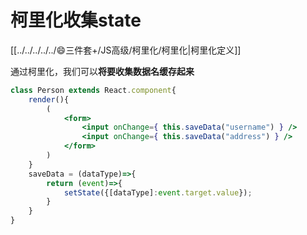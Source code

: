 # 柯里化收集state

[[../../../../../😄三件套+/JS高级/柯里化/柯里化|柯里化定义]]

通过柯里化，我们可以**将要收集数据名缓存起来**

```jsx
class Person extends React.component{
	render(){
		(
			<form>
				<input onChange={ this.saveData("username") } />
				<input onChange={ this.saveData("address") } />
			</form>
		)
	}
	saveData = (dataType)=>{
		return (event)=>{
			setState({[dataType]:event.target.value});
		}
	}
}
```